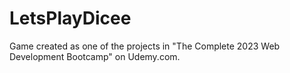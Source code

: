 # LetsPlayDicee

Game created as one of the projects in "The Complete 2023 Web Development Bootcamp" on Udemy.com.
